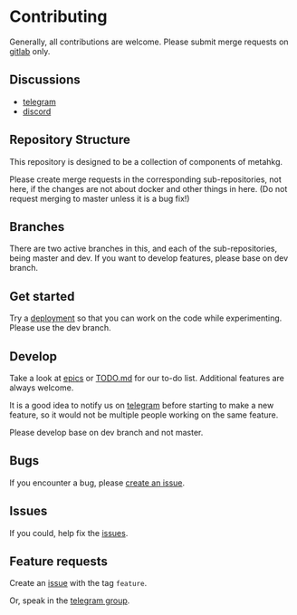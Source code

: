 # Contributing

Generally, all contributions are welcome. Please submit merge requests on [gitlab](https://gitlab.com/metahkg) only.

## Discussions

- [telegram](https://t.me/+WbB7PyRovUY1ZDFl)
- [discord](https://discord.gg/yrf2v8KGdc)

## Repository Structure

This repository is designed to be a collection of components of metahkg.

Please create merge requests in the corresponding sub-repositories, not here, if the changes are not about docker and other things in here. (Do not request merging to master unless it is a bug fix!)

## Branches

There are two active branches in this, and each of the sub-repositories, being master and dev.
If you want to develop features, please base on dev branch.

## Get started

Try a [deployment](https://docs.metahkg.org/docs/category/deploy-metahkg) so that you can work on the code while experimenting. Please use the dev branch.

## Develop

Take a look at [epics](https://gitlab.com/groups/metahkg/-/epics?state=opened&page=1&sort=start_date_desc) or [TODO.md](./TODO.md) for our to-do list. Additional features are always welcome.

It is a good idea to notify us on [telegram](https://t.me/+WbB7PyRovUY1ZDFl) before starting to make a new feature, so it would not be multiple people working on the same feature.

Please develop base on dev branch and not master.

## Bugs

If you encounter a bug, please [create an issue](https://gitlab.com/groups/metahkg/-/issues).

## Issues

If you could, help fix the [issues](https://gitlab.com/groups/metahkg/-/issues).

## Feature requests

Create an [issue](https://gitlab.com/groups/metahkg/-/issues) with the tag `feature`.

Or, speak in the [telegram group](https://t.me/+WbB7PyRovUY1ZDFl).

